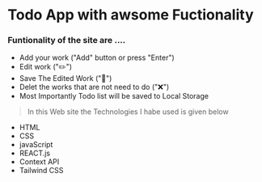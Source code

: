 # Todo App with awsome Fuctionality 
### Funtionality of the site are ....
* Add your work ("Add" button or press "Enter")
* Edit work ("✏️")
* Save The Edited Work ("📁")
* Delet the works that are not need to do ("❌")
* Most Importantly Todo list will be saved to Local Storage  


>In this Web site  the Technologies I habe used is given below
* HTML
* CSS
* javaScript
* REACT.js
* Context API
* Tailwind CSS

